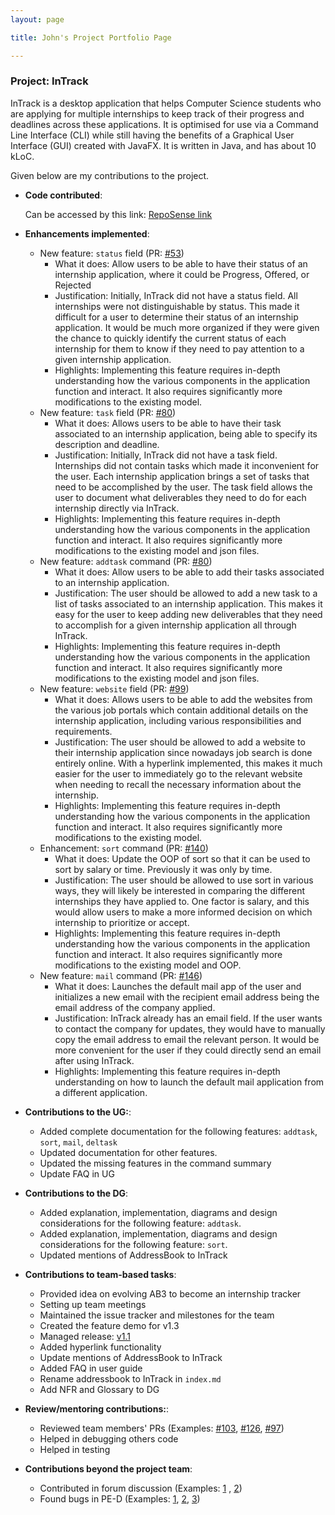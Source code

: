```yaml
---
layout: page

title: John's Project Portfolio Page

---
```


### Project: InTrack

InTrack is a desktop application that helps Computer Science students who are applying for multiple internships to keep
track of their progress and deadlines across these applications. It is optimised for use via a Command Line Interface
(CLI) while still having the benefits of a Graphical User Interface (GUI) created with JavaFX. It is written in Java,
and has about 10 kLoC.

Given below are my contributions to the project.
* **Code contributed**: 

    Can be accessed by this link: [RepoSense link](https://nus-cs2103-ay2223s1.github.io/tp-dashboard/?search=johnrhimawan&breakdown=true)

* **Enhancements implemented**:

    * New feature: `status` field (PR: [#53](https://github.com/AY2223S1-CS2103T-T11-2/tp/pull/53))
      * What it does: Allow users to be able to have their status of an internship application, where it could be Progress, Offered, or Rejected
      * Justification: Initially, InTrack did not have a status field. All internships were not distinguishable by status.
        This made it difficult for a user to determine their status of an internship application. It would be much more
        organized if they were given the chance to quickly identify the current status of each internship for them to know if they need to pay attention to a given internship application.
      * Highlights: Implementing this feature requires in-depth understanding how the various components in the
        application function and interact. It also requires significantly more modifications to the existing model.
    * New feature: `task` field (PR: [#80](https://github.com/AY2223S1-CS2103T-T11-2/tp/pull/80))
      * What it does: Allows users to be able to have their task associated to an internship application, being able to
        specify its description and deadline.
      * Justification: Initially, InTrack did not have a task field. Internships did not contain tasks which made it
        inconvenient for the user. Each internship application brings a set of tasks that need to be accomplished by the
        user. The task field allows the user to document what deliverables they need to do for each internship directly
        via InTrack.
      * Highlights: Implementing this feature requires in-depth understanding how the various components in the
        application function and interact. It also requires significantly more modifications to the existing model and json files.
    * New feature: `addtask` command (PR: [#80](https://github.com/AY2223S1-CS2103T-T11-2/tp/pull/80))
      * What it does: Allow users to be able to add their tasks associated to an internship application.
      * Justification: The user should be allowed to add a new task to a list of tasks associated to an internship application.
        This makes it easy for the user to keep adding new deliverables that they need to accomplish for a given internship
        application all through InTrack.
      * Highlights: Implementing this feature requires in-depth understanding how the various components in the
        application function and interact. It also requires significantly more modifications to the existing model and json files.
    * New feature: `website` field (PR: [#99](https://github.com/AY2223S1-CS2103T-T11-2/tp/pull/99))
      * What it does: Allows users to be able to add the websites from the various job portals which contain additional 
        details on the internship application, including various responsibilities and requirements.
      * Justification: The user should be allowed to add a website to their internship application since nowadays job search
        is done entirely online. With a hyperlink implemented, this makes it much easier for the user to immediately go
        to the relevant website when needing to recall the necessary information about the internship.
      * Highlights: Implementing this feature requires in-depth understanding how the various components in the
        application function and interact. It also requires significantly more modifications to the existing model.
    * Enhancement: `sort` command (PR: [#140](https://github.com/AY2223S1-CS2103T-T11-2/tp/pull/140))
      * What it does: Update the OOP of sort so that it can be used to sort by salary or time. Previously it was only by time.
      * Justification: The user should be allowed to use sort in various ways, they will likely be interested in comparing
        the different internships they have applied to. One factor is salary, and this would allow users to make a more informed decision on which internship to prioritize or accept.
      * Highlights: Implementing this feature requires in-depth understanding how the various components in the
        application function and interact. It also requires significantly more modifications to the existing model and OOP.
    * New feature: `mail` command (PR: [#146](https://github.com/AY2223S1-CS2103T-T11-2/tp/pull/146))
      * What it does: Launches the default mail app of the user and initializes a new email with the recipient email address being the email address of the company applied.
      * Justification: InTrack already has an email field. If the user wants to contact the company for updates, they
        would have to manually copy the email address to email the relevant person. It would be more convenient for the
        user if they could directly send an email after using InTrack.
      * Highlights: Implementing this feature requires in-depth understanding on how to launch the default mail application from a different application.

* **Contributions to the UG:**:
  * Added complete documentation for the following features: `addtask`, `sort`, `mail`, `deltask`
  * Updated documentation for other features.
  * Updated the missing features in the command summary
  * Update FAQ in UG

* **Contributions to the DG**:
  * Added explanation, implementation, diagrams and design considerations for the following feature: `addtask`.
  * Added explanation, implementation, diagrams and design considerations for the following feature: `sort`.
  * Updated mentions of AddressBook to InTrack

* **Contributions to team-based tasks**:
  * Provided idea on evolving AB3 to become an internship tracker
  * Setting up team meetings
  * Maintained the issue tracker and milestones for the team
  * Created the feature demo for v1.3
  * Managed release: [v1.1](https://github.com/AY2223S1-CS2103T-T11-2/tp/releases/tag/v1.1)
  * Added hyperlink functionality
  * Update mentions of AddressBook to InTrack
  * Added FAQ in user guide
  * Rename addressbook to InTrack in `index.md`
  * Add NFR and Glossary to DG

* **Review/mentoring contributions:**:
  * Reviewed team members' PRs (Examples: [#103](https://github.com/AY2223S1-CS2103T-T11-2/tp/pull/103), [#126](https://github.com/AY2223S1-CS2103T-T11-2/tp/pull/126), [#97](https://github.com/AY2223S1-CS2103T-T11-2/tp/pull/97))
  * Helped in debugging others code
  * Helped in testing

* **Contributions beyond the project team**:
  * Contributed in forum discussion (Examples: [1](https://github.com/nus-cs2103-AY2223S1/forum/issues/374)
, [2](https://github.com/nus-cs2103-AY2223S1/forum/issues/352))
  * Found bugs in PE-D (Examples: [1](https://github.com/AY2223S1-CS2103T-T08-2/tp/issues/160), [2](https://github.com/AY2223S1-CS2103T-T08-2/tp/issues/140), [3](https://github.com/AY2223S1-CS2103T-T08-2/tp/issues/146))

